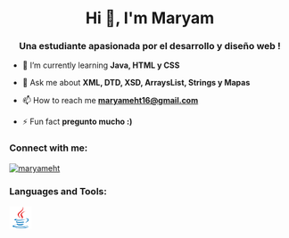 <h1 align="center">Hi 👋, I'm Maryam</h1>
<h3 align="center">Una estudiante apasionada por el desarrollo y diseño web !</h3>

- 🌱 I’m currently learning **Java, HTML y CSS**

- 💬 Ask me about **XML, DTD, XSD, ArraysList, Strings y Mapas**

- 📫 How to reach me **maryameht16@gmail.com**

- ⚡ Fun fact **pregunto mucho :)**

<h3 align="left">Connect with me:</h3>
<p align="left">
<a href="https://linkedin.com/in/maryameht" target="blank"><img align="center" src="https://raw.githubusercontent.com/rahuldkjain/github-profile-readme-generator/master/src/images/icons/Social/linked-in-alt.svg" alt="maryameht" height="30" width="40" /></a>
</p>

<h3 align="left">Languages and Tools:</h3>
<p align="left"> <a href="https://www.java.com" target="_blank" rel="noreferrer"> <img src="https://raw.githubusercontent.com/devicons/devicon/master/icons/java/java-original.svg" alt="java" width="40" height="40"/> </a> </p>
